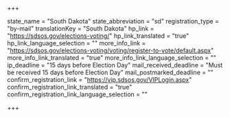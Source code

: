 +++

state_name = "South Dakota"
state_abbreviation = "sd"
registration_type = "by-mail"
translationKey = "South Dakota"
hp_link = "https://sdsos.gov/elections-voting/"
hp_link_translated = "true"
hp_link_language_selection = ""
more_info_link = "https://sdsos.gov/elections-voting/voting/register-to-vote/default.aspx"
more_info_link_translated = "true"
more_info_link_language_selection = ""
ip_deadline = "15 days before Election Day"
mail_received_deadline = "Must be received 15 days before Election Day"
mail_postmarked_deadline = ""
confirm_registration_link = "https://vip.sdsos.gov/VIPLogin.aspx"
confirm_registration_link_translated = "true"
confirm_registration_link_language_selection = ""

+++